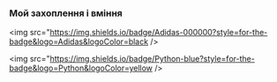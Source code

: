 ### Мой захоплення і вміння



<img src="https://img.shields.io/badge/Adidas-000000?style=for-the-badge&logo=Adidas&logoColor=black />


<img src="https://img.shields.io/badge/Python-blue?style=for-the-badge&logo=Python&logoColor=yellow />
